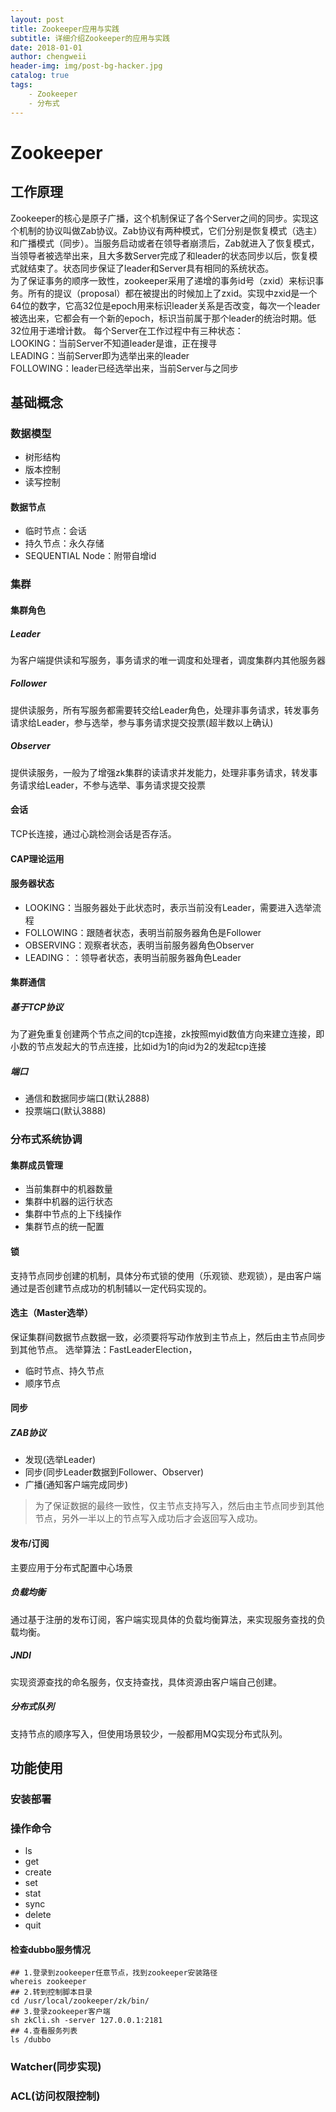 ```yaml
---
layout: post
title: Zookeeper应用与实践
subtitle: 详细介绍Zookeeper的应用与实践
date: 2018-01-01
author: chengweii
header-img: img/post-bg-hacker.jpg
catalog: true
tags:
    - Zookeeper
    - 分布式
---
```


# Zookeeper

## 工作原理
Zookeeper的核心是原子广播，这个机制保证了各个Server之间的同步。实现这个机制的协议叫做Zab协议。Zab协议有两种模式，它们分别是恢复模式（选主）和广播模式（同步）。当服务启动或者在领导者崩溃后，Zab就进入了恢复模式，当领导者被选举出来，且大多数Server完成了和leader的状态同步以后，恢复模式就结束了。状态同步保证了leader和Server具有相同的系统状态。  
为了保证事务的顺序一致性，zookeeper采用了递增的事务id号（zxid）来标识事务。所有的提议（proposal）都在被提出的时候加上了zxid。实现中zxid是一个64位的数字，它高32位是epoch用来标识leader关系是否改变，每次一个leader被选出来，它都会有一个新的epoch，标识当前属于那个leader的统治时期。低32位用于递增计数。
每个Server在工作过程中有三种状态：  
LOOKING：当前Server不知道leader是谁，正在搜寻  
LEADING：当前Server即为选举出来的leader  
FOLLOWING：leader已经选举出来，当前Server与之同步  

## 基础概念

### 数据模型
* 树形结构
* 版本控制
* 读写控制

#### 数据节点
* 临时节点：会话
* 持久节点：永久存储
* SEQUENTIAL Node：附带自增id

### 集群

#### 集群角色

##### Leader
为客户端提供读和写服务，事务请求的唯一调度和处理者，调度集群内其他服务器

##### Follower
提供读服务，所有写服务都需要转交给Leader角色，处理非事务请求，转发事务请求给Leader，参与选举，参与事务请求提交投票(超半数以上确认)

##### Observer
提供读服务，一般为了增强zk集群的读请求并发能力，处理非事务请求，转发事务请求给Leader，不参与选举、事务请求提交投票

#### 会话
TCP长连接，通过心跳检测会话是否存活。

#### CAP理论运用

#### 服务器状态
* LOOKING：当服务器处于此状态时，表示当前没有Leader，需要进入选举流程
* FOLLOWING：跟随者状态，表明当前服务器角色是Follower
* OBSERVING：观察者状态，表明当前服务器角色Observer
* LEADING：：领导者状态，表明当前服务器角色Leader

#### 集群通信

##### 基于TCP协议
为了避免重复创建两个节点之间的tcp连接，zk按照myid数值方向来建立连接，即小数的节点发起大的节点连接，比如id为1的向id为2的发起tcp连接

##### 端口
* 通信和数据同步端口(默认2888)
* 投票端口(默认3888)

### 分布式系统协调

#### 集群成员管理
* 当前集群中的机器数量
* 集群中机器的运行状态
* 集群中节点的上下线操作
* 集群节点的统一配置

#### 锁
支持节点同步创建的机制，具体分布式锁的使用（乐观锁、悲观锁），是由客户端通过是否创建节点成功的机制辅以一定代码实现的。

#### 选主（Master选举）
保证集群间数据节点数据一致，必须要将写动作放到主节点上，然后由主节点同步到其他节点。
选举算法：FastLeaderElection，
* 临时节点、持久节点
* 顺序节点

#### 同步

##### ZAB协议
* 发现(选举Leader)
* 同步(同步Leader数据到Follower、Observer)
* 广播(通知客户端完成同步)
> 为了保证数据的最终一致性，仅主节点支持写入，然后由主节点同步到其他节点，另外一半以上的节点写入成功后才会返回写入成功。

#### 发布/订阅
主要应用于分布式配置中心场景

##### 负载均衡
通过基于注册的发布订阅，客户端实现具体的负载均衡算法，来实现服务查找的负载均衡。

##### JNDI
实现资源查找的命名服务，仅支持查找，具体资源由客户端自己创建。

##### 分布式队列
支持节点的顺序写入，但使用场景较少，一般都用MQ实现分布式队列。

## 功能使用

### 安装部署

### 操作命令
* ls
* get
* create
* set
* stat
* sync
* delete
* quit
#### 检查dubbo服务情况
```
## 1.登录到zookeeper任意节点，找到zookeeper安装路径
whereis zookeeper
## 2.转到控制脚本目录
cd /usr/local/zookeeper/zk/bin/
## 3.登录zookeeper客户端
sh zkCli.sh -server 127.0.0.1:2181
## 4.查看服务列表
ls /dubbo

```

### Watcher(同步实现)

### ACL(访问权限控制)


